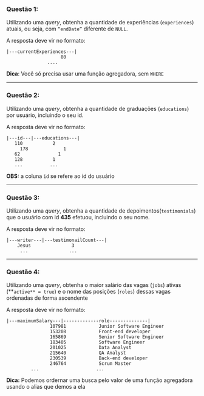 ### Questão 1:

Utilizando uma _query_, obtenha a quantidade de experiências (`experiences`) atuais, ou seja, com `“endDate”` diferente de `NULL`.

A resposta deve vir no formato:

```
|---currentExperiences---|
					80
			   ....
```

**Dica**: Você só precisa usar uma função agregadora, sem `WHERE`

---

### Questão 2:

Utilizando uma _query_, obtenha a quantidade de graduações (`educations`) por usuário, incluindo o seu id.

A resposta deve vir no formato:

```
|---id---|---educations---|
   110	         2
	 178	         1
   62	           1
   128	         1
   ...          ...
```

**OBS:** a coluna `id` se refere ao id do usuário

---

### Questão 3:

Utilizando uma _query_, obtenha a quantidade de depoimentos(`testimonials`) que o usuário com id **435** efetuou, incluindo o seu nome.

A resposta deve vir no formato:

```
|---writer---|---testimonailCount---|
    Jesus               3
     ...               ...
```

---

### Questão 4:

Utilizando uma _query_, obtenha o maior salário das vagas (`jobs`) ativas (**`active** = true`) e o nome das posições (`roles`) dessas vagas ordenadas de forma ascendente

A resposta deve vir no formato:

```
|---maximumSalary---|-------------role--------------|
				107981	          Junior Software Engineer
				153208	          Front-end developer
				165869	          Senior Software Engineer
				183405	          Software Engineer
				201025	          Data Analyst
				215640	          QA Analyst
				230539	          Back-end developer
				246764	          Scrum Master
         ...                     ...
```

**Dica:** Podemos ordernar uma busca pelo valor de uma função agregadora usando o alias que demos a ela

